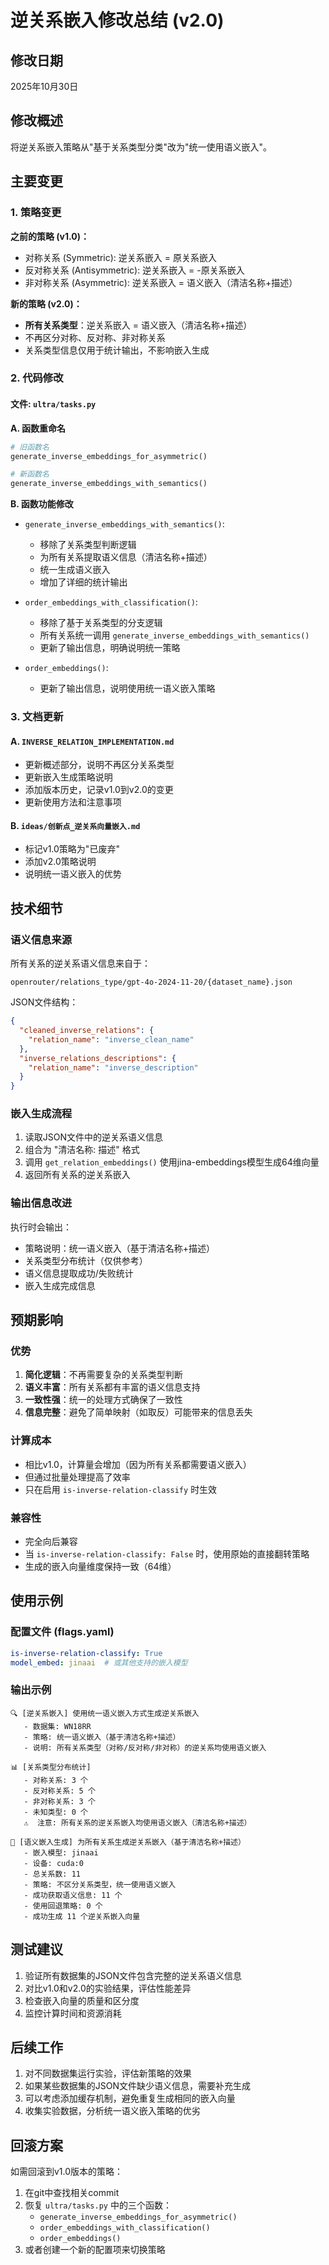 # 逆关系嵌入修改总结 (v2.0)

## 修改日期
2025年10月30日

## 修改概述
将逆关系嵌入策略从"基于关系类型分类"改为"统一使用语义嵌入"。

## 主要变更

### 1. 策略变更
**之前的策略 (v1.0)：**
- 对称关系 (Symmetric): 逆关系嵌入 = 原关系嵌入
- 反对称关系 (Antisymmetric): 逆关系嵌入 = -原关系嵌入
- 非对称关系 (Asymmetric): 逆关系嵌入 = 语义嵌入（清洁名称+描述）

**新的策略 (v2.0)：**
- **所有关系类型**：逆关系嵌入 = 语义嵌入（清洁名称+描述）
- 不再区分对称、反对称、非对称关系
- 关系类型信息仅用于统计输出，不影响嵌入生成

### 2. 代码修改

#### 文件: `ultra/tasks.py`

**A. 函数重命名**
```python
# 旧函数名
generate_inverse_embeddings_for_asymmetric()

# 新函数名
generate_inverse_embeddings_with_semantics()
```

**B. 函数功能修改**
- `generate_inverse_embeddings_with_semantics()`:
  - 移除了关系类型判断逻辑
  - 为所有关系提取语义信息（清洁名称+描述）
  - 统一生成语义嵌入
  - 增加了详细的统计输出

- `order_embeddings_with_classification()`:
  - 移除了基于关系类型的分支逻辑
  - 所有关系统一调用 `generate_inverse_embeddings_with_semantics()`
  - 更新了输出信息，明确说明统一策略

- `order_embeddings()`:
  - 更新了输出信息，说明使用统一语义嵌入策略

### 3. 文档更新

#### A. `INVERSE_RELATION_IMPLEMENTATION.md`
- 更新概述部分，说明不再区分关系类型
- 更新嵌入生成策略说明
- 添加版本历史，记录v1.0到v2.0的变更
- 更新使用方法和注意事项

#### B. `ideas/创新点_逆关系向量嵌入.md`
- 标记v1.0策略为"已废弃"
- 添加v2.0策略说明
- 说明统一语义嵌入的优势

## 技术细节

### 语义信息来源
所有关系的逆关系语义信息来自于：
```
openrouter/relations_type/gpt-4o-2024-11-20/{dataset_name}.json
```

JSON文件结构：
```json
{
  "cleaned_inverse_relations": {
    "relation_name": "inverse_clean_name"
  },
  "inverse_relations_descriptions": {
    "relation_name": "inverse_description"
  }
}
```

### 嵌入生成流程
1. 读取JSON文件中的逆关系语义信息
2. 组合为 "清洁名称: 描述" 格式
3. 调用 `get_relation_embeddings()` 使用jina-embeddings模型生成64维向量
4. 返回所有关系的逆关系嵌入

### 输出信息改进
执行时会输出：
- 策略说明：统一语义嵌入（基于清洁名称+描述）
- 关系类型分布统计（仅供参考）
- 语义信息提取成功/失败统计
- 嵌入生成完成信息

## 预期影响

### 优势
1. **简化逻辑**：不再需要复杂的关系类型判断
2. **语义丰富**：所有关系都有丰富的语义信息支持
3. **一致性强**：统一的处理方式确保了一致性
4. **信息完整**：避免了简单映射（如取反）可能带来的信息丢失

### 计算成本
- 相比v1.0，计算量会增加（因为所有关系都需要语义嵌入）
- 但通过批量处理提高了效率
- 只在启用 `is-inverse-relation-classify` 时生效

### 兼容性
- 完全向后兼容
- 当 `is-inverse-relation-classify: False` 时，使用原始的直接翻转策略
- 生成的嵌入向量维度保持一致（64维）

## 使用示例

### 配置文件 (flags.yaml)
```yaml
is-inverse-relation-classify: True
model_embed: jinaai  # 或其他支持的嵌入模型
```

### 输出示例
```
🔍 [逆关系嵌入] 使用统一语义嵌入方式生成逆关系嵌入
   - 数据集: WN18RR
   - 策略: 统一语义嵌入（基于清洁名称+描述）
   - 说明: 所有关系类型（对称/反对称/非对称）的逆关系均使用语义嵌入

📊 [关系类型分布统计]
   - 对称关系: 3 个
   - 反对称关系: 5 个
   - 非对称关系: 3 个
   - 未知类型: 0 个
   ⚠️  注意: 所有关系的逆关系嵌入均使用语义嵌入（清洁名称+描述）

🧠 [语义嵌入生成] 为所有关系生成逆关系嵌入（基于清洁名称+描述）
   - 嵌入模型: jinaai
   - 设备: cuda:0
   - 总关系数: 11
   - 策略: 不区分关系类型，统一使用语义嵌入
   - 成功获取语义信息: 11 个
   - 使用回退策略: 0 个
   - 成功生成 11 个逆关系嵌入向量
```

## 测试建议

1. 验证所有数据集的JSON文件包含完整的逆关系语义信息
2. 对比v1.0和v2.0的实验结果，评估性能差异
3. 检查嵌入向量的质量和区分度
4. 监控计算时间和资源消耗

## 后续工作

1. 对不同数据集运行实验，评估新策略的效果
2. 如果某些数据集的JSON文件缺少语义信息，需要补充生成
3. 可以考虑添加缓存机制，避免重复生成相同的嵌入向量
4. 收集实验数据，分析统一语义嵌入策略的优劣

## 回滚方案

如需回滚到v1.0版本的策略：
1. 在git中查找相关commit
2. 恢复 `ultra/tasks.py` 中的三个函数：
   - `generate_inverse_embeddings_for_asymmetric()`
   - `order_embeddings_with_classification()`
   - `order_embeddings()`
3. 或者创建一个新的配置项来切换策略




